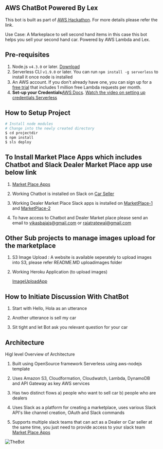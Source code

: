 ## AWS ChatBot Powered By Lex
This bot is built as part of [AWS Hackathon](https://awschatbot2017.devpost.com). For more details please refer the link.

Use Case: A Markeplace to sell second hand items in this case this bot helps you sell your second hand car. Powered by AWS Lambda and Lex.


## Pre-requisites

1. Node.js `v4.3.0` or later. [Download](https://nodejs.org/en/download/)
2. Serverless CLI `v1.9.0` or later. You can run `npm install -g serverless` to install it once node is installed
3. An AWS account. If you don't already have one, you can sign up for a [free trial](https://aws.amazon.com/s/dm/optimization/server-side-test/free-tier/free_np/) that includes 1 million free Lambda requests per month.
4. **Set-up your Credentials**[AWS Docs](http://docs.aws.amazon.com/cli/latest/userguide/installing.html).
[Watch the video on setting up credentials Serverless](https://www.youtube.com/watch?v=HSd9uYj2LJA)

## How to Setup Project

```bash
# Install node modules
# Change into the newly created directory
$ cd projectdir
$ npm install
$ sls deploy
```
## To Install Market Place Apps which includes Chatbot and Slack Dealer Market Place app use below link

1. [Market Place Apps](http://marketplaceapps.s3-website-us-east-1.amazonaws.com)

2. Working Chatbot is installed on Slack on [Car Seller](https://techunleashed.slack.com/)

3. Working Dealer Market Place Slack apps is installed on [MarketPlace-1](https://carsmktplace.slack.com/) and [MarketPlace-2](https://carmarketplace-2.slack.com/)

4. To have access to Chatbot and Dealer Market place please send an email to vikasbajajs@gmail.com or rajatratewal@gmail.com

## Other Sub projects to manage images upload for the marketplace

1. S3 Image Upload : A website is available seperately to upload images into S3, please refer README.MD uploadimages folder

2. Working Heroku Application (to upload images)

   [ImageUploadApp](https://marketplaceimages.herokuapp.com)


## How to Initiate Discussion With ChatBot

1. Start with Hello, Hola as an utterance

2. Another utterance is sell my car 

3. Sit tight and let Bot ask you relevant question for your car

## Architecture

Higl level Overview of Architecture

1. Built using OpenSource framework Serverless using aws-nodejs template

2. Uses Amazon S3, Cloudformation, Cloudwatch, Lambda, DynamoDB and API Gateway as key AWS services

3. Has two distinct flows a) people who want to sell car b) people who are dealers

4. Uses Slack as a platform for creating a marketplace, uses various Slack API's like channel creation, OAuth and Slack commands

5. Supports multiple slack teams that can act as a Dealer or Car seller at the same time, you just need to provide access to your slack team [Market Place Apps](http://marketplaceapps.s3-website-us-east-1.amazonaws.com) 


![TheBot](https://github.com/vikasbguru/awschatbot-unleashed/blob/master/architecture/arch.png)
